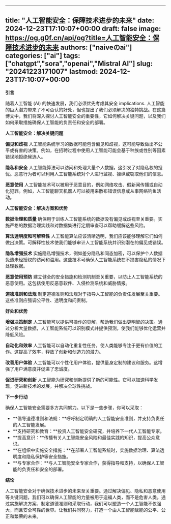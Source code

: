 
---
title: "人工智能安全：保障技术进步的未来"
date: 2024-12-23T17:10:07+00:00
draft: false
image: https://og.g0f.cn/api/og?title=人工智能安全：保障技术进步的未来
authors: ["naiveのai"]
categories: ["ai"]
tags: ["chatgpt","sora","openai","Mistral AI"]
slug: "20241223171007"
lastmod: 2024-12-23T17:10:07+00:00
---
**引言**

随着人工智能 (AI) 的快速发展，我们必须优先考虑其安全 implications. 人工智能的巨大潜力带来了不可否认的好处，但也提出了我们必须解决的独特挑战。在这篇博文中，我们将深入探讨人工智能安全的重要性，它如何解决关键问题，以及我们如何采取措施确保人工智能的负责任和安全的部署。

**人工智能安全：解决关键问题**

**偏见和歧视**
人工智能系统学习的数据可能包含偏见和歧视，这可能导致做出不公平或有害的决策。例如，在招聘过程中使用人工智能可能会基于种族或性别等因素错误地拒绝候选人。

**隐私和安全**
人工智能算法可以访问和处理大量个人数据，这引发了对隐私权的担忧。恶意行为者可以利用人工智能系统对个人进行监视、操纵或窃取他们的信息。

**恶意使用**
人工智能技术可以被用于恶意目的，例如网络攻击、假新闻传播或自动化犯罪。例如，人工智能聊天机器人可以被用来散布错误信息或从事网络钓鱼活动。

**人工智能安全：解决方案和优势**

**数据治理和质量**
确保用于训练人工智能系统的数据没有偏见或歧视至关重要。实施严格的数据治理实践和对数据集进行定期审查可以帮助缓解这些风险。

**算法透明度和可解释性**
人工智能算法应该清晰透明，我们应该能够理解它们如何做出决策。可解释性技术使我们能够审计人工智能系统并识别潜在的偏见或错误。

**隐私增强技术**
实施隐私增强技术，例如差分隐私和同态加密，可以保护个人数据免遭未经授权的访问和滥用。这些技术可确保人工智能系统在不损害隐私的情况下处理数据。

**恶意使用预防**
建立健全的安全措施和检测机制至关重要，以防止人工智能系统的恶意使用。这包括使用反恶意软件、入侵检测系统和威胁情报。

**道德准则和法规**
制定道德准则和法规对于指导人工智能的负责任发展至关重要。这些准则应强调公平性、透明度和问责制。

**好处和优势**

**增强决策制定**
人工智能可以提供可操作的见解，帮助我们做出更明智的决策。通过分析大量数据，人工智能系统可以识别模式并提供预测，使我们能够优化运营并降低风险。

**自动化和效率**
人工智能可以自动化重复性任务，使人类能够专注于更有价值的工作。这提高了效率，释放了创新和创造力的潜力。

**改善用户体验**
人工智能可以个性化用户体验，提供量身定制的建议和服务。这增强了用户满意度并促进了忠诚度。

**促进研究和创新**
人工智能为研究和创新提供了新的可能性。它可以加速科学发现，促进新技术的发展，并解决全球性挑战。

**下一步行动**

确保人工智能安全需要多方共同努力。以下是一些步骤，你可以采取：

* **倡导道德准则和法规：**呼吁制定明确的人工智能安全准则，并支持负责任的人工智能发展。
* **支持研究和教育：**投资人工智能安全研究，并培养下一代人工智能专家。
* **提高意识：**传播有关人工智能安全风险和最佳实践的知识，提高公众意识。
* **在组织中实施安全措施：**在部署人工智能系统时，实施数据治理、算法透明度和隐私保护等安全措施。
* **与专家合作：**与人工智能安全专家合作，获得指导和支持，以确保人工智能的负责任和安全的部署。

**结论**

人工智能安全对于确保技术进步的未来至关重要。通过解决偏见、隐私和恶意使用等关键问题，我们可以确保人工智能的力量被用于造福人类，而不是危害人类。通过实施解决方案、制定道德准则和采取行动，我们可以塑造一个人工智能不仅强大，而且安全可靠的世界。让我们共同努力，打造一个由人工智能赋能的公平、公正和繁荣的未来。